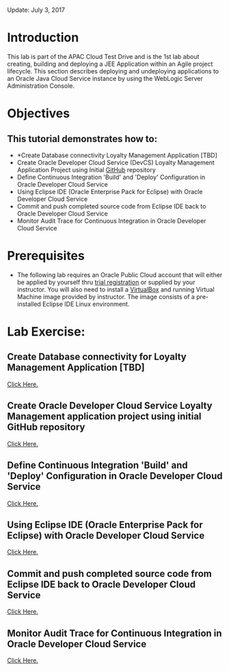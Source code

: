 Update: July 3, 2017

# Introduction
This lab is part of the APAC Cloud Test Drive and is the 1st lab about creating, building and deploying a JEE Application within an Agile project lifecycle.
This section describes deploying and undeploying applications to an Oracle Java Cloud Service instance by using the WebLogic Server Administration Console. 

# Objectives

## This tutorial demonstrates how to: 
- *Create Database connectivity Loyalty Management Application [TBD]
- Create Oracle Developer Cloud Service (DevCS) Loyalty Management Application Project using Initial [GitHub](https://github.com) repository
- Define Continuous Integration 'Build' and 'Deploy' Configuration in Oracle Developer Cloud Service 
- Using Eclipse IDE (Oracle Enterprise Pack for Eclipse) with Oracle Developer Cloud Service
- Commit and push completed source code from Eclipse IDE back to Oracle Developer Cloud Service
- Monitor Audit Trace for Continuous Integration in Oracle Developer Cloud Service

# Prerequisites
- The following lab requires an Oracle Public Cloud account that will either be applied by yourself thru [trial registration](https://cloud.oracle.com/en_US/tryit) or supplied by your instructor. You will also need to install a [VirtualBox](https://www.virtualbox.org/) and running Virtual Machine image provided by instructor. The image consists of a pre-installed Eclipse IDE Linux environment.

# Lab Exercise:

## Create Database connectivity for Loyalty Management Application [TBD]

[Click Here.](00.md)

## Create Oracle Developer Cloud Service Loyalty Management application project using initial GitHub repository

[Click Here.](01.md)

## Define Continuous Integration 'Build' and 'Deploy' Configuration in Oracle Developer Cloud Service

[Click Here.](02.md)

## Using Eclipse IDE (Oracle Enterprise Pack for Eclipse) with Oracle Developer Cloud Service

[Click Here.](03.md)

## Commit and push completed source code from Eclipse IDE back to Oracle Developer Cloud Service

[Click Here.](04.md)

## Monitor Audit Trace for Continuous Integration in Oracle Developer Cloud Service

[Click Here.](05.md)

